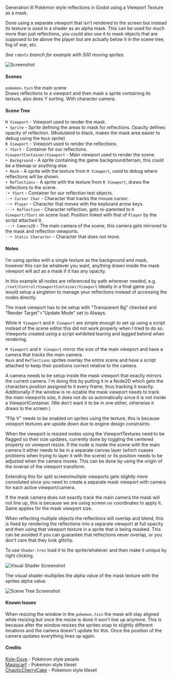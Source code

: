 Generation III Pokémon style reflections in Godot using a Viewport Texture as a mask.

Done using a separate viewport that isn’t rendered to the screen but instead its texture is used in a shader as an alpha mask. This can be used for much more than just reflections, you could also use it to mask objects that are supposed to be above the player but are actually below it in the scene tree, fog of war, etc.

_See `robots` branch for example with 500 moving sprites._

![Screenshot](https://github.com/McSpider/Reflections/blob/pokemon/Images/Screenshot.png)



#### Scenes
`pokemon.tscn` the main scene  
Draws reflections to a viewport and then mask a sprite containing its texture, also does Y sorting. With character camera.


#### Scene Tree
`M Viewport` - Viewport used to render the mask.  
`• Sprite` - Sprite defining the areas to mask for reflections. Opacity defines opacity of reflection. (Modulated to black, makes the mask area easier to debug using the `Mask` sprite)  
`R Viewport` - Viewport used to render the reflections.  
`• YSort` - Container for our reflections.  
`ViewportContainer/Viewport` - Main viewport used to render the scene.  
`• Background` - A sprite containing the game background/terrain, this could be a tilemap or anything else.  
`• Mask` - A sprite with the texture from `M Viewport`, used to debug where reflections will be shown.  
`• Reflections` - A sprite with the texture from `R Viewport`, draws the reflections to the scene.  
`·• YSort` - Container for our reflection test objects.  
`··• Cursor Char` - Character that tracks the mouse cursor.  
`··• Player` - Character that moves with the keyboard arrow keys.  
`···• Reflection` - Character reflection, gets re-parented to `R Viewport/YSort` on scene load. Position linked with that of `Player` by the script attached it.  
`···• Camera2D` - The main camera of the scene, this camera gets mirrored to the mask and reflection viewports.  
`··• Static Character` - Character that does not move.


#### Notes
I’m using sprites with a single texture as the background and mask, however this can be whatever you want, anything drawn inside the mask viewport will act as a mask if it has any opacity.

In this example all nodes are referenced by path wherever needed, e.g. `/root/Control/ViewportContainer/Viewport` Ideally in a final game you would setup a singleton to manage your reflections instead of accessing the nodes directly.

The mask viewport has to be setup with "Transparent Bg" checked and "Render Target">"Update Mode" set to Always.

While `M Viewport` and `R Viewport` are simple enough to set up using a script instead of the scene editor this did not work properly when I tried to do so. Viewports created using a script exhibited tearing and lagged behind when rendering.

`M Viewport` and `R Viewport` mirror the size of the main viewport and have a camera that tracks the main camera.  
`Mask` and `Reflections` sprites overlay the entire scene and have a script attached to keep their positions correct relative to the camera.  

A camera needs to be setup inside the mask viewport that exactly mirrors the current camera. I'm doing this by putting it in a Node2D which gets the characters position assigned to it every frame, thus tracking it exactly.
Additionally if the window is re-sizable the mask viewport needs to track the main viewports size, it does not do so automatically since it is not inside a ViewportContainer. (We don’t want it to be in one either, otherwise it draws to the screen.)

"Flip V" needs to be enabled on sprites using the texture, this is because viewport textures are upside down due to engine design constraints

When the viewport is resized nodes using the ViewportTextures need to be flagged so their size updates, currently done by toggling the centered property on viewport resize. If the node is inside the scene with the main camera it either needs to be in a separate canvas layer (which cuases problems when trying to layer it with the scene) or its position needs to be adjusted when the camera moves. This can be done by using the origin of the inverse of the viewport transform.

Extending this for split screen/multiple viewports gets slightly more convoluted since you need to create a separate mask viewport with camera for each active viewport/camera.

If the mask camera does not exactly track the main camera the mask will not line up, this is because we are using screen uv coordinates to apply it. Same applies for the mask viewport size.

When reflecting multiple objects the reflections will overlap and blend, this is fixed by rendering the reflections into a separate viewport at full opacity and then using that viewport texture in a sprite that is being masked. This can be avoided if you can guarantee that reflections never overlap, or you don't care that they look glitchy.

To use `Shader.tres` load it to the sprite/whatever and then make it unique by right clicking.

![Visual Shader Screenshot](https://github.com/McSpider/Reflections/blob/pokemon/Images/Visual%20Shader.png)

The visual shader multiplies the alpha value of the mask texture with the sprites alpha value.

![Scene Tree Screenshot](https://github.com/McSpider/Reflections/blob/pokemon/Images/Scene%20Tree.png)



#### Known Issues
When resizing the window in the `pokemon.tscn` the mask will stay aligned while resizing but once the resize is done it won't line up anymore. This is because after the window resizes the sprites snap to slightly different locations and the camera doesn't update for this. Once the position of the camera updates everything lines up again.


#### Credits
[Kyle-Dove](https://www.deviantart.com/kyle-dove/art/Hoenn-People-Overworlds-WIP-135091898) - Pokémon style people  
[Magiscarf](https://www.deviantart.com/magiscarf/art/Tileset-ver-3-Free--690477146) - Pokemon style tileset  
[ChaoticCherryCake](https://www.deviantart.com/chaoticcherrycake/art/Pokemon-Tileset-From-Public-Tiles-32x32-623246343) - Pokemon style tileset  
